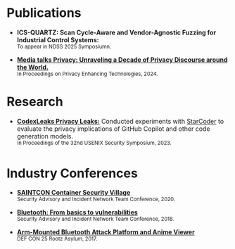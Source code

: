 # Publications

- **ICS-QUARTZ: Scan Cycle-Aware and Vendor-Agnostic Fuzzing for Industrial Control Systems:** <br>
<sup>To appear in NDSS 2025 Symposiumn.</sup>

- **[Media talks Privacy: Unraveling a Decade of Privacy Discourse around the World.](https://petsymposium.org/popets/2024/popets-2024-0109.pdf)** <br>
<sup>In Proceedings on Privacy Enhancing Technologies, 2024.</sup>
<!-- <sup>Shujaat Mirza, Corban Villa, Christina Pöpper.</sup> -->

# Research

- **[CodexLeaks Privacy Leaks:](https://www.usenix.org/system/files/usenixsecurity23-niu.pdf)** Conducted experiments with [StarCoder](https://drive.google.com/file/d/1cN-b9GnWtHzQRoE7M7gAEyivY0kl4BYs/view) to evaluate the privacy implications of GitHub Copilot and other code generation models. <br>
<sup>In Proceedings of the 32nd USENIX Security Symposium, 2023.</sup>

# Industry Conferences

- **[SAINTCON Container Security Village](https://github.com/corbanvilla/saintcon-container-village)** <br>
<sup>Security Advisory and Incident Network Team Conference, 2020.</sup>

- **[Bluetooth: From basics to vulnerabilities](https://www.youtube.com/watch?v=fAKizRuEQOw)** <br>
<sup>Security Advisory and Incident Network Team Conference, 2018.</sup>

- **[Arm-Mounted Bluetooth Attack Platform and Anime Viewer](https://www.youtube.com/watch?v=4o9nKWI0lXM)** <br>
<sup>DEF CON 25 Rootz Asylum, 2017.</sup>
